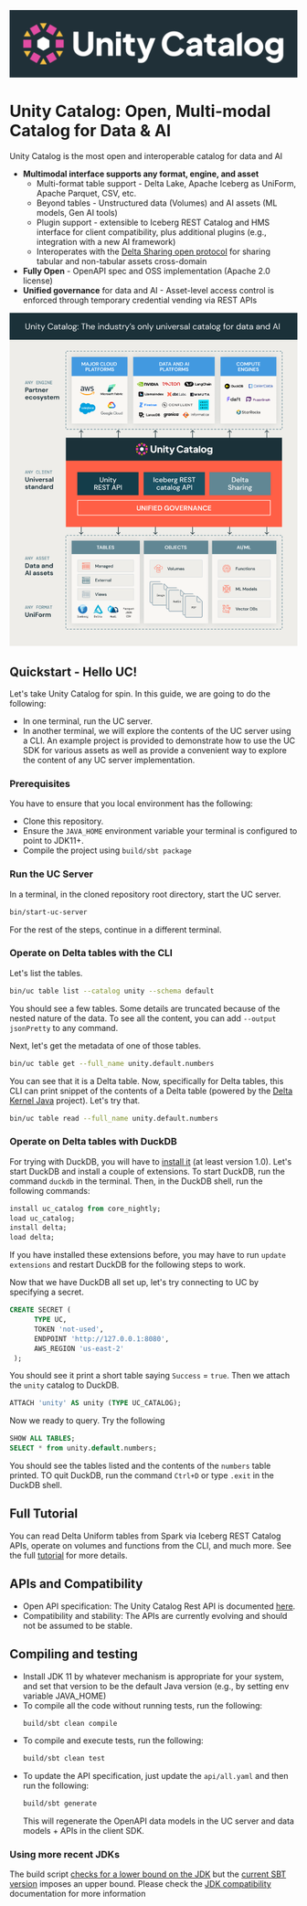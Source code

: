 ![image info](./uc-logo-horiz.png)

# Unity Catalog: Open, Multi-modal Catalog for Data & AI
Unity Catalog is the most open and interoperable catalog for data and AI 
- **Multimodal interface supports any format, engine, and asset**
  - Multi-format table support - Delta Lake, Apache Iceberg as UniForm, Apache Parquet, CSV, etc.
  - Beyond tables - Unstructured data (Volumes) and AI assets (ML models, Gen AI tools)
  - Plugin support - extensible to Iceberg REST Catalog and HMS interface for client compatibility, 
    plus additional plugins (e.g., integration with a new AI framework)
  - Interoperates with the [Delta Sharing open protocol](https://delta.io/sharing/) for sharing tabular and non-tabular assets cross-domain
- **Fully Open** - OpenAPI spec and OSS implementation (Apache 2.0 license)
- **Unified governance** for data and AI - Asset-level access control is enforced through 
    temporary credential vending via REST APIs

![image info](./uc.png)

## Quickstart - Hello UC!
Let's take Unity Catalog for spin. In this guide, we are going to do the following:
- In one terminal, run the UC server.
- In another terminal, we will explore the contents of the UC server using a CLI. 
  An example project is provided to demonstrate how to use the UC SDK for various assets
  as well as provide a convenient way to explore the content of any UC server implementation.

### Prerequisites
You have to ensure that you local environment has the following:
- Clone this repository.
- Ensure the `JAVA_HOME` environment variable your terminal is configured to point to JDK11+.
- Compile the project using `build/sbt package`

### Run the UC Server
In a terminal, in the cloned repository root directory, start the UC server.

```sh
bin/start-uc-server
```

For the rest of the steps, continue in a different terminal.

### Operate on Delta tables with the CLI
Let's list the tables. 
```sh
bin/uc table list --catalog unity --schema default
```
You should see a few tables. Some details are truncated because of the nested nature of the data.
To see all the content, you can add `--output jsonPretty` to any command.

Next, let's get the metadata of one of those tables. 

```sh
bin/uc table get --full_name unity.default.numbers
```

You can see that it is a Delta table. Now, specifically for Delta tables, this CLI can
print snippet of the contents of a Delta table (powered by the [Delta Kernel Java](https://delta.io/blog/delta-kernel/) project).
Let's try that.

```sh
bin/uc table read --full_name unity.default.numbers
```

### Operate on Delta tables with DuckDB

For trying with DuckDB, you will have to [install it](https://duckdb.org/docs/installation/) (at least version 1.0).
Let's start DuckDB and install a couple of extensions. To start DuckDB, run the command `duckdb` in the terminal.
Then, in the DuckDB shell, run the following commands:
```sql
install uc_catalog from core_nightly;
load uc_catalog;
install delta;
load delta;
```
If you have installed these extensions before, you may have to run `update extensions` and restart DuckDB 
for the following steps to work.

Now that we have DuckDB all set up, let's try connecting to UC by specifying a secret. 
```sql
CREATE SECRET (
      TYPE UC,
      TOKEN 'not-used',
      ENDPOINT 'http://127.0.0.1:8080',
      AWS_REGION 'us-east-2'
 );
```
You should see it print a short table saying `Success` = `true`. Then we attach the `unity` catalog to DuckDB.
```sql
ATTACH 'unity' AS unity (TYPE UC_CATALOG);
```
Now we ready to query. Try the following

```sql
SHOW ALL TABLES;
SELECT * from unity.default.numbers;
```

You should see the tables listed and the contents of the `numbers` table printed.
TO quit DuckDB, run the command `Ctrl+D` or type `.exit` in the DuckDB shell.

## Full Tutorial

You can read Delta Uniform tables from Spark via Iceberg REST Catalog APIs,
operate on volumes and functions from the CLI, and much more.
See the full [tutorial](docs/tutorial.md) for more details.

## APIs and Compatibility
- Open API specification: The Unity Catalog Rest API is documented [here](api).
- Compatibility and stability: The APIs are currently evolving and should not be assumed to be stable.

## Compiling and testing
- Install JDK 11 by whatever mechanism is appropriate for your system, and
  set that version to be the default Java version (e.g., by setting env variable
  JAVA_HOME)
- To compile all the code without running tests, run the following:
  ```sh
  build/sbt clean compile
  ```
- To compile and execute tests, run the following:
  ```sh
  build/sbt clean test
  ```
- To update the API specification, just update the `api/all.yaml` and then run the following:
  ```sh
  build/sbt generate
  ``` 
  This will regenerate the OpenAPI data models in the UC server and data models + APIs in the client SDK.

### Using more recent JDKs

The build script [checks for a lower bound on the JDK](./build.sbt#L14) but the [current SBT version](./project/build.properties)
imposes an upper bound. Please check the [JDK compatibility](https://docs.scala-lang.org/overviews/jdk-compatibility/overview.html) documentation for more information
